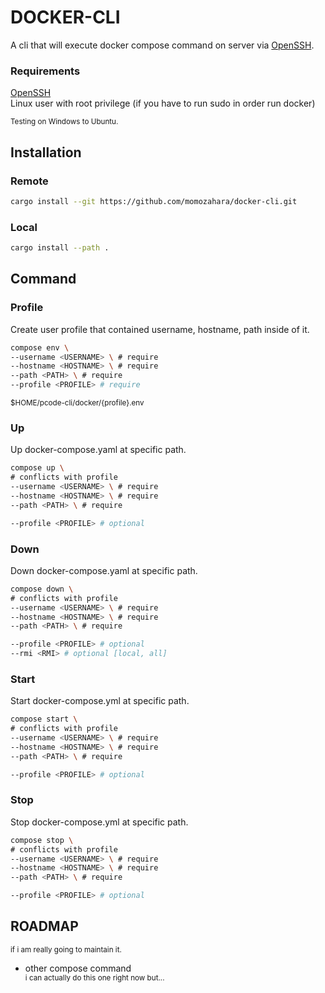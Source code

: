 # DOCKER-CLI
A cli that will execute docker compose command on server via [OpenSSH](https://man.openbsd.org/ssh.1).

### Requirements
[OpenSSH](https://man.openbsd.org/ssh.1) \
Linux user with root privilege (if you have to run sudo in order run docker)

<sub>Testing on Windows to Ubuntu.</sub>

## Installation
### Remote
```bash
cargo install --git https://github.com/momozahara/docker-cli.git
```
### Local
```bash
cargo install --path .
```

## Command
### Profile
Create user profile that contained username, hostname, path inside of it.
```bash
compose env \
--username <USERNAME> \ # require
--hostname <HOSTNAME> \ # require
--path <PATH> \ # require
--profile <PROFILE> # require
```
<sup>$HOME/pcode-cli/docker/{profile}.env</sup>
### Up
Up docker-compose.yaml at specific path.
```bash
compose up \
# conflicts with profile
--username <USERNAME> \ # require
--hostname <HOSTNAME> \ # require
--path <PATH> \ # require

--profile <PROFILE> # optional
```
### Down
Down docker-compose.yaml at specific path.
```bash
compose down \
# conflicts with profile
--username <USERNAME> \ # require
--hostname <HOSTNAME> \ # require
--path <PATH> \ # require

--profile <PROFILE> # optional
--rmi <RMI> # optional [local, all]
```
### Start
Start docker-compose.yml at specific path.
```bash
compose start \
# conflicts with profile
--username <USERNAME> \ # require
--hostname <HOSTNAME> \ # require
--path <PATH> \ # require

--profile <PROFILE> # optional
```
### Stop
Stop docker-compose.yml at specific path.
```bash
compose stop \
# conflicts with profile
--username <USERNAME> \ # require
--hostname <HOSTNAME> \ # require
--path <PATH> \ # require

--profile <PROFILE> # optional
```

## ROADMAP
<sup>if i am really going to maintain it.</sup>
* other compose command \
  <sup>i can actually do this one right now but...</sup>